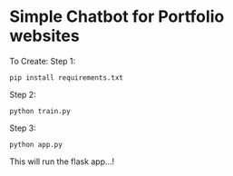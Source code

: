 # Simple Chatbot for Portfolio websites
To Create:
Step 1:
```
pip install requirements.txt
```
Step 2:
```
python train.py
```
Step 3:
```
python app.py
```
This will run the flask app...!
